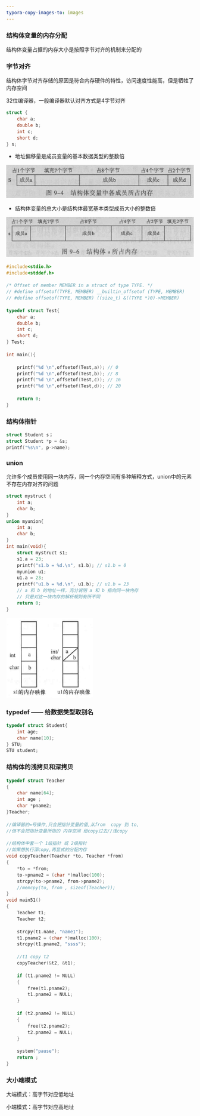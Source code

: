 ```yaml
---
typora-copy-images-to: images
---
```


### 结构体变量的内存分配

结构体变量占据的内存大小是按照字节对齐的机制来分配的

### 字节对齐

结构体字节对齐存储的原因是符合内存硬件的特性，访问速度性能高，但是牺牲了内存空间

32位编译器，一般编译器默认对齐方式是4字节对齐

```c
struct {
	char a;
	double b;
	int c;
	short d;
} s;
```

- 地址偏移量是成员变量的基本数据类型的整数倍

![1499570642569](images/1499570642569.png)

- 结构体变量的总大小是结构体最宽基本类型成员大小的整数倍

![1499570995879](images/1499570995879.png)

```c
#include<stdio.h>
#include<stddef.h>

/* Offset of member MEMBER in a struct of type TYPE. */
// #define offsetof(TYPE, MEMBER) __builtin_offsetof (TYPE, MEMBER)
// #define offsetof(TYPE, MEMBER) ((size_t) &((TYPE *)0)->MEMBER)

typedef struct Test{
	char a;
	double b;
	int c;
	short d;
} Test;

int main(){
	
	printf("%d \n",offsetof(Test,a)); // 0
	printf("%d \n",offsetof(Test,b)); // 8
	printf("%d \n",offsetof(Test,c)); // 16
	printf("%d \n",offsetof(Test,d)); // 20
	
	return 0;
}
```

### 结构体指针

```c
struct Student s；
struct Student *p = &s;
printf("%s\n", p->name);
```

### union

允许多个成员使用同一块内存，同一个内存空间有多种解释方式，union中的元素不存在内存对齐的问题

```c
struct mystruct {
  	int a;
  	char b;
}
union myunion{
  	int a;
  	char b;
}
int main(void){
  	struct mystruct s1;
  	s1.a = 23;
  	printf("s1.b = %d.\n", s1.b); // s1.b = 0
  	myunion u1;
  	u1.a = 23;
  	printf("u1.b = %d.\n", u1.b); // u1.b = 23
  	// a 和 b 的地址一样，充分说明 a 和 b 指向同一块内存
  	// 只是对这一块内存的解析规则有所不同
  	return 0;
}
```

![1499762916935](images/1499762916935.png)

### typedef —— 给数据类型取别名 

```c
typedef struct Student{
  	int age;
  	char name[10];
} STU;
STU student;
```
### 结构体的浅拷贝和深拷贝

```c
typedef struct Teacher
{
	char name[64];
	int age ;
	char *pname2;
}Teacher;

//编译器的=号操作,只会把指针变量的值,从from  copy 到 to, 
//但不会把指针变量所指的 内存空间 给copy过去//浅copy

//结构体中套一个 1级指针 或 2级指针 
//如果想执行深copy,再显式的分配内存
void copyTeacher(Teacher *to, Teacher *from)
{
	*to = *from;
	to->pname2 = (char *)malloc(100);
	strcpy(to->pname2, from->pname2);
	//memcpy(to, from , sizeof(Teacher));
}
void main51()
{
	Teacher t1;
	Teacher t2;

	strcpy(t1.name, "name1");
	t1.pname2 = (char *)malloc(100);
	strcpy(t1.pname2, "ssss");

	//t1 copy t2
	copyTeacher(&t2, &t1);

	if (t1.pname2 != NULL)
	{
		free(t1.pname2);
		t1.pname2 = NULL;
	}

	if (t2.pname2 != NULL)
	{
		free(t2.pname2);
		t2.pname2 = NULL;
	}

	system("pause");
	return ;
}
```
### 大小端模式

大端模式：高字节对应低地址

小端模式：高字节对应高地址